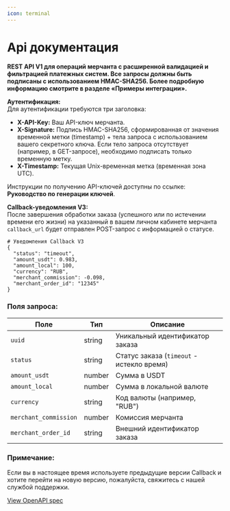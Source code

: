 ```yaml
---
icon: terminal
---
```


# Api документация

**REST API V1 для операций мерчанта с расширенной валидацией и фильтрацией платежных систем. Все запросы должны быть подписаны с использованием HMAC-SHA256. Более подробную информацию смотрите в разделе «Примеры интеграции».**

**Аутентификация:**\
Для аутентификации требуются три заголовка:

* **X-API-Key:** Ваш API-ключ мерчанта.
* **X-Signature:** Подпись HMAC-SHA256, сформированная от значения временной метки (timestamp) + тела запроса с использованием вашего секретного ключа. Если тело запроса отсутствует (например, в GET-запросе), необходимо подписать только временную метку.
* **X-Timestamp:** Текущая Unix-временная метка (временная зона UTC).

Инструкции по получению API-ключей доступны по ссылке: **Руководство по генерации ключей**.

**Callback-уведомления V3:**\
После завершения обработки заказа (успешного или по истечении времени его жизни) на указанный в вашем личном кабинете мерчанта `callback_url` будет отправлен POST-запрос с информацией о статусе.

```
# Уведомления Callback V3
{
  "status": "timeout",
  "amount_usdt": 0.983,
  "amount_local": 100,
  "currency": "RUB",
  "merchant_commission": -0.098,
  "merchant_order_id": "12345"
}
```

### Поля запроса:

| Поле                  | Тип    | Описание                                  |
| --------------------- | ------ | ----------------------------------------- |
| `uuid`                | string | Уникальный идентификатор заказа           |
| `status`              | string | Статус заказа (`timeout` - истекло время) |
| `amount_usdt`         | number | Сумма в USDT                              |
| `amount_local`        | number | Сумма в локальной валюте                  |
| `currency`            | string | Код валюты (например, "RUB")              |
| `merchant_commission` | number | Комиссия мерчанта                         |
| `merchant_order_id`   | string | Внешний идентификатор заказа              |

### Примечание:

Если вы в настоящее время используете предыдущие версии Callback и хотите перейти на новую версию, пожалуйста, свяжитесь с нашей службой поддержки.



<a href="https://gitbookio.github.io/onboarding-template-images/gitbook-petstore.yaml" class="button primary" data-icon="arrow-up-right-from-square">View OpenAPI spec</a>
